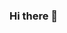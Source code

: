 ### Hi there 👋

<!--
**HindCatBlacknDark/HindCatBlacknDark** is a ✨ _special_ ✨ repository because its `README.md` (this file) appears on your GitHub profile.

Here are some ideas to get you started:

- 🔭 I’m currently working on Interpretability in Deep Learning techniques for images
- 🌱 I’m currently learning machine learning tools for image processing, 
- 👯 I’m looking to collaborate on ...
- 🤔 I’m looking for help with ...
- 💬 Ask me about ...
- 📫 How to reach me: [Hind Raki](mailto:hind.raki.official@gmail.com)
- 😄 Pronouns: She/Her 👧
- ⚡ Fun fact: I am the mother of Cats 🐈‍⬛
-->
